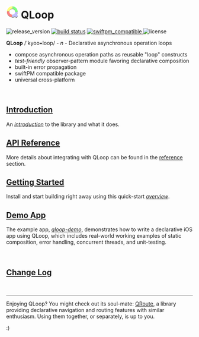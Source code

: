 # ![qloop](docs/icon.png) QLoop

![release_version](https://img.shields.io/github/tag/quickthyme/qloop.svg?label=release)
[![build status](https://travis-ci.org/quickthyme/qloop.svg?branch=master)](https://travis-ci.org/quickthyme/qloop)
[![swiftpm_compatible](https://img.shields.io/badge/swift_pm-compatible-brightgreen.svg?style=flat) ](https://swift.org/package-manager/)
![license](https://img.shields.io/github/license/quickthyme/qloop.svg?color=black)

**QLoop** /'kyoo•loop/ - *n* - Declarative asynchronous operation loops

  - compose asynchronous operation paths as reusable "loop" constructs
  - *test-friendly* observer-pattern module favoring declarative composition
  - built-in error propagation
  - swiftPM compatible package
  - universal cross-platform

<br />

## [Introduction](docs/introduction.md)

An *[introduction](docs/introduction.md)* to the library and what it does.


## [API Reference](docs/reference.md)

More details about integrating with QLoop can be found in the [reference](docs/reference.md) section.


## [Getting Started](docs/getting-started.md)

Install and start building right away using this quick-start *[overview](docs/getting-started.md)*.


## [Demo App](https://github.com/quickthyme/qloop-demo)

The example app, *[qloop-demo](https://github.com/quickthyme/qloop-demo)*,
demonstrates how to write a declarative iOS app using QLoop, which includes
real-world working examples of static composition, error handling, concurrent
threads, and unit-testing.

<br />

## [Change Log](docs/changelog.md)

 
 <br />
 
---

Enjoying QLoop? You might check out its soul-mate:
[QRoute](https://github.com/quickthyme/qroute),
a library providing declarative navigation and routing features with similar
enthusiasm. Using them together, or separately, is up to you.

:)
